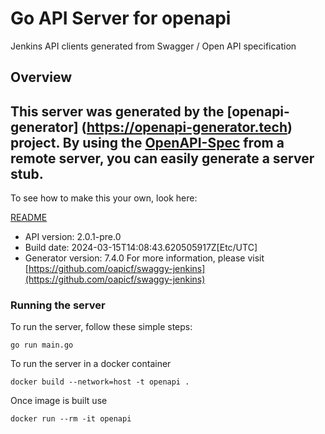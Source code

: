 # Go API Server for openapi

Jenkins API clients generated from Swagger / Open API specification

## Overview
This server was generated by the [openapi-generator]
(https://openapi-generator.tech) project.
By using the [OpenAPI-Spec](https://github.com/OAI/OpenAPI-Specification) from a remote server, you can easily generate a server stub.
-

To see how to make this your own, look here:

[README](https://openapi-generator.tech)

- API version: 2.0.1-pre.0
- Build date: 2024-03-15T14:08:43.620505917Z[Etc/UTC]
- Generator version: 7.4.0
For more information, please visit [https://github.com/oapicf/swaggy-jenkins](https://github.com/oapicf/swaggy-jenkins)


### Running the server
To run the server, follow these simple steps:

```
go run main.go
```

To run the server in a docker container
```
docker build --network=host -t openapi .
```

Once image is built use
```
docker run --rm -it openapi
```
